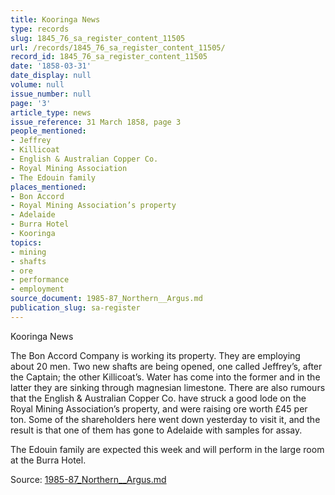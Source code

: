 ```yaml
---
title: Kooringa News
type: records
slug: 1845_76_sa_register_content_11505
url: /records/1845_76_sa_register_content_11505/
record_id: 1845_76_sa_register_content_11505
date: '1858-03-31'
date_display: null
volume: null
issue_number: null
page: '3'
article_type: news
issue_reference: 31 March 1858, page 3
people_mentioned:
- Jeffrey
- Killicoat
- English & Australian Copper Co.
- Royal Mining Association
- The Edouin family
places_mentioned:
- Bon Accord
- Royal Mining Association’s property
- Adelaide
- Burra Hotel
- Kooringa
topics:
- mining
- shafts
- ore
- performance
- employment
source_document: 1985-87_Northern__Argus.md
publication_slug: sa-register
---
```


Kooringa News

The Bon Accord Company is working its property.  They are employing about 20 men.  Two new shafts are being opened, one called Jeffrey’s, after the Captain; the other Killicoat’s.  Water has come into the former and in the latter they are sinking through magnesian limestone.  There are also rumours that the English & Australian Copper Co. have struck a good lode on the Royal Mining Association’s property, and were raising ore worth £45 per ton.  Some of the shareholders here went down yesterday to visit it, and the result is that one of them has gone to Adelaide with samples for assay.

The Edouin family are expected this week and will perform in the large room at the Burra Hotel.

Source: [1985-87_Northern__Argus.md](/downloads/markdown/1985-87_Northern__Argus.md)
